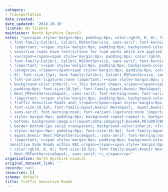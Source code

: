 ```yaml
---
category:
- Transportation
date_created: ''
date_updated: '2018-10-30'
license: No licence
maintainer: North Ayrshire Council
notes: "<p><span style='margin:0px; padding:0px; color:rgb(0, 0, 0); font-size:11pt;\
  \ font-family:Calibri, Calibri_MSFontService, sans-serif; font-kerning:none; font-variant-ligatures:none\
  \ !important;'><span style='margin:0px; padding:0px; background-color:inherit;'>Traffic\
  \ sensitive roads have restrictions for road works which are applied according to\
  \ va</span></span><span style='margin:0px; padding:0px; color:rgb(0, 0, 0); font-size:11pt;\
  \ font-family:Calibri, Calibri_MSFontService, sans-serif; font-kerning:none; font-variant-ligatures:none\
  \ !important;'><span style='margin:0px; padding:0px; background-color:inherit;'>rious\
  \ categories.</span></span><span style='margin:0px; padding:0px; color:rgb(0, 0,\
  \ 0); font-size:11pt; font-family:Calibri, Calibri_MSFontService, sans-serif; font-kerning:none;\
  \ font-variant-ligatures:none !important;'><span style='margin:0px; padding:0px;\
  \ background-color:inherit;'>\_This dataset shows\_</span></span><span style='margin:0px;\
  \ padding:0px; font-size:10.5pt; font-family:&quot;Avenir Next&quot;, &quot;Avenir\
  \ Next_MSFontService&quot;, sans-serif; font-kerning:none; font-variant-ligatures:none\
  \ !important;'><span style='margin:0px; padding:0px; background-color:inherit;'>the\
  \ Traffic Sensitive Roads and\_</span></span><span style='margin:0px; padding:0px;\
  \ font-size:10.5pt; font-family:&quot;Avenir Next&quot;, &quot;Avenir Next_MSFontService&quot;,\
  \ sans-serif; font-kerning:none; font-variant-ligatures:none !important;'><span\
  \ style='margin:0px; padding:0px; background-repeat:repeat-x; background-position:left\
  \ bottom; background-image:url(&quot;data:image/gif;base64,R0lGODlhBQAEAJECAP////8AAAAAAAAAACH5BAEAAAIALAAAAAAFAAQAAAIIlGAXCCHrTCgAOw==&quot;);\
  \ border-bottom:1px solid transparent; background-color:inherit;'>Traffic</span></span><span\
  \ style='margin:0px; padding:0px; font-size:10.5pt; font-family:&quot;Avenir Next&quot;,\
  \ &quot;Avenir Next_MSFontService&quot;, sans-serif; font-kerning:none; font-variant-ligatures:none\
  \ !important;'><span style='margin:0px; padding:0px; background-color:inherit;'>\_\
  Sensitive Side Roads within NAC.</span></span><span style='margin:0px; padding:0px;\
  \ color:rgb(0, 0, 0); font-size:10.5pt; font-family:&quot;Avenir Next&quot;, &quot;Avenir\
  \ Next_MSFontService&quot;, sans-serif;'>\_</span></p>"
organization: North Ayrshire Council
original_dataset_link: ''
records: null
resources: []
schema: default
title: Traffic Sensitive Roads
---
```

